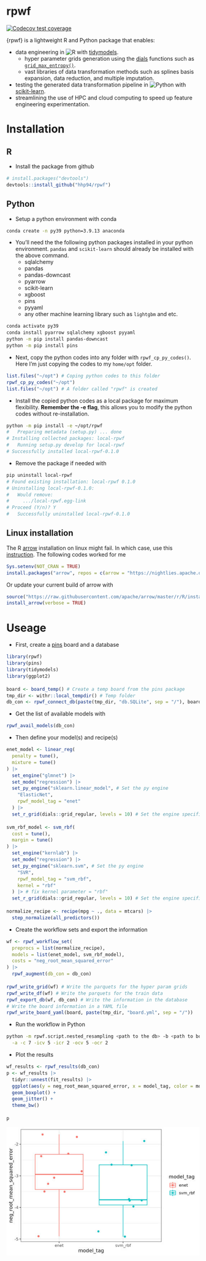 
<!-- README.md is generated from README.Rmd. Please edit that file -->

# rpwf

<!-- badges: start -->

[![Codecov test
coverage](https://codecov.io/gh/hhp94/rpwf/branch/master/graph/badge.svg)](https://app.codecov.io/gh/hhp94/rpwf?branch=master)
<!-- badges: end -->

{rpwf} is a lightweight R and Python package that enables:

- data engineering in
  ![R](https://img.shields.io/static/v1?label=%20&message=%20&color=blue&logo=R)
  with [tidymodels](https://www.tidymodels.org/).
  - hyper parameter grids generation using the
    [dials](https://dials.tidymodels.org/) functions such as
    [`grid_max_entropy()`](https://dials.tidymodels.org/reference/grid_max_entropy.html).  
  - vast libraries of data transformation methods such as splines basis
    expansion, data reduction, and multiple imputation.  
- testing the generated data transformation pipeline in
  ![Python](https://img.shields.io/static/v1?label=%20&message=%20&color=yellow&logo=Python)
  with [scikit-learn](https://scikit-learn.org/stable/index.html).  
- streamlining the use of HPC and cloud computing to speed up feature
  engineering experimentation.

# Installation

## R

- Install the package from github

``` r
# install.packages("devtools")
devtools::install_github("hhp94/rpwf")
```

## Python

- Setup a python environment with conda

``` bash
conda create -n py39 python=3.9.13 anaconda
```

- You’ll need the the following python packages installed in your python
  environment. `pandas` and `scikit-learn` should already be installed
  with the above command.
  - sqlalchemy  
  - pandas  
  - pandas-downcast  
  - pyarrow  
  - scikit-learn  
  - xgboost  
  - pins
  - pyyaml
  - any other machine learning library such as `lightgbm` and etc.

``` bash
conda activate py39
conda install pyarrow sqlalchemy xgboost pyyaml
python -m pip install pandas-downcast
python -m pip install pins
```

- Next, copy the python codes into any folder with `rpwf_cp_py_codes()`.
  Here I’m just copying the codes to my `home/opt` folder.

``` r
list.files("~/opt") # Coping python codes to this folder
rpwf_cp_py_codes("~/opt")
list.files("~/opt") # A folder called "rpwf" is created
```

- Install the copied python codes as a local package for maximum
  flexibility. **Remember the -e flag**, this allows you to modify the
  python codes without re-installation.

``` bash
python -m pip install -e ~/opt/rpwf
#   Preparing metadata (setup.py) ... done
# Installing collected packages: local-rpwf
#   Running setup.py develop for local-rpwf
# Successfully installed local-rpwf-0.1.0
```

- Remove the package if needed with

``` bash
pip uninstall local-rpwf
# Found existing installation: local-rpwf 0.1.0
# Uninstalling local-rpwf-0.1.0:
#   Would remove:
#     .../local-rpwf.egg-link
# Proceed (Y/n)? Y
#   Successfully uninstalled local-rpwf-0.1.0
```

## Linux installation

The R [arrow](https://arrow.apache.org/) installation on linux might
fail. In which case, use this
[instruction](https://cran.r-project.org/web/packages/arrow/vignettes/install.html).
The following codes worked for me

``` r
Sys.setenv(NOT_CRAN = TRUE)
install.packages("arrow", repos = c(arrow = "https://nightlies.apache.org/arrow/r", getOption("repos")))
```

Or update your current build of arrow with

``` r
source("https://raw.githubusercontent.com/apache/arrow/master/r/R/install-arrow.R")
install_arrow(verbose = TRUE)
```

# Useage

- First, create a [pins](https://pins.rstudio.com/) board and a database

``` r
library(rpwf)
library(pins)
library(tidymodels)
library(ggplot2)

board <- board_temp() # Create a temp board from the pins package
tmp_dir <- withr::local_tempdir() # Temp folder
db_con <- rpwf_connect_db(paste(tmp_dir, "db.SQLite", sep = "/"), board) # Temp database
```

- Get the list of available models with

``` r
rpwf_avail_models(db_con)
```

- Then define your model(s) and recipe(s)

``` r
enet_model <- linear_reg(
  penalty = tune(),
  mixture = tune()
) |>
  set_engine("glmnet") |>
  set_mode("regression") |>
  set_py_engine("sklearn.linear_model", # Set the py engine
    "ElasticNet",
    rpwf_model_tag = "enet"
  ) |>
  set_r_grid(dials::grid_regular, levels = 10) # Set the engine specific grid

svm_rbf_model <- svm_rbf(
  cost = tune(),
  margin = tune()
) |>
  set_engine("kernlab") |>
  set_mode("regression") |>
  set_py_engine("sklearn.svm", # Set the py engine
    "SVR",
    rpwf_model_tag = "svm_rbf",
    kernel = "rbf"
  ) |> # fix kernel parameter = "rbf"
  set_r_grid(dials::grid_regular, levels = 10) # Set the engine specific grid

normalize_recipe <- recipe(mpg ~ ., data = mtcars) |>
  step_normalize(all_predictors())
```

- Create the workflow sets and export the information

``` r
wf <- rpwf_workflow_set(
  preprocs = list(normalize_recipe),
  models = list(enet_model, svm_rbf_model),
  costs = "neg_root_mean_squared_error"
) |>
  rpwf_augment(db_con = db_con)

rpwf_write_grid(wf) # Write the parquets for the hyper param grids
rpwf_write_df(wf) # Write the parquets for the train data
rpwf_export_db(wf, db_con) # Write the information in the database
# Write the board information in a YAML file
rpwf_write_board_yaml(board, paste(tmp_dir, "board.yml", sep = "/"))
```

- Run the workflow in Python

``` bash
python -m rpwf.script.nested_resampling <path to the db> -b <path to board yaml> \
  -a -c 7 -icv 5 -icr 2 -ocv 5 -ocr 2
```

- Plot the results

``` r
wf_results <- rpwf_results(db_con)
p <- wf_results |>
  tidyr::unnest(fit_results) |>
  ggplot(aes(y = neg_root_mean_squared_error, x = model_tag, color = model_tag)) +
  geom_boxplot() +
  geom_jitter() +
  theme_bw()

p
```

![](man/figures/README-plot_1.jpeg)
